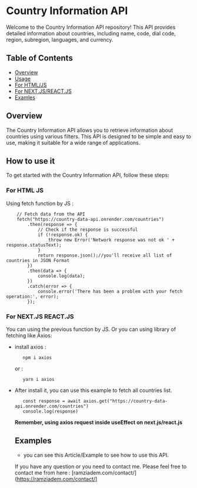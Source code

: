 # Country Information API

Welcome to the Country Information API repository! This API provides detailed information about countries, including name, code, dial code, region, subregion, languages, and currency.

## Table of Contents

- [Overview](#overview)
- [Usage](#how-to-use-it)
- [For HTML/JS](#for-html-js)
- [For NEXT.JS/REACT.JS](#for-nextjs-reactjs)
- [Examles](#examples)

## Overview

The Country Information API allows you to retrieve information about countries using various filters. This API is designed to be simple and easy to use, making it suitable for a wide range of applications.

## How to use it

To get started with the Country Information API, follow these steps:

### For HTML JS

Using fetch function by JS :
```
    // Fetch data from the API
    fetch("https://country-data-api.onrender.com/countries")
        .then(response => {
            // Check if the response is successful
            if (!response.ok) {
                throw new Error('Network response was not ok ' + response.statusText);
            }
            return response.json();//you'll receive all list of countries in JSON Format
        })
        .then(data => {
            console.log(data);
        })
        .catch(error => {
            console.error('There has been a problem with your fetch operation:', error);
        });

```

### For NEXT.JS REACT.JS

You can using the previous function by JS. Or you can using library of fetching like Axios:

 - install axios :
   ```
      npm i axios
   ```
   or :
   ```
      yarn i axios 
   ```
   
 - After install it, you can use this example to fetch all countries list.
   ```
      const response = await axios.get("https://country-data-api.onrender.com/countries")
      console.log(response)
   ```
   <b>Remember, using axios request inside useEffect on next.js/react.js</b>


   ## Examples

   - you can see this Article/Example to see how to use this API.
  
   If you have any question or you need to contact me. Please feel free to contact me from here : [ramziadem.com/contact/](https://ramziadem.com/contact/]
   
